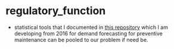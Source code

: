 # regulatory_function

- statistical tools that I documented in [this repository](https://github.com/hyunjimoon/defense-reliability#reliabile-defense-system) which I am developing from 2016 for demand forecasting for preventive maintenance can be pooled to our problem if need be. 
